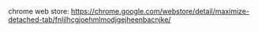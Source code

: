 chrome web store: https://chrome.google.com/webstore/detail/maximize-detached-tab/fnljlhcgjoehmlmodjgejheenbacnjke/
